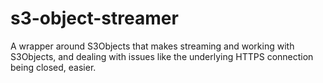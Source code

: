 s3-object-streamer
==================

A wrapper around S3Objects that makes streaming and working with S3Objects, and dealing with issues like the underlying HTTPS connection being closed, easier.
